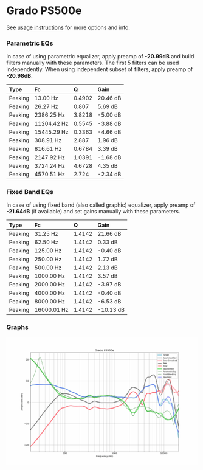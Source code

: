 # Grado PS500e
See [usage instructions](https://github.com/jaakkopasanen/AutoEq#usage) for more options and info.

### Parametric EQs
In case of using parametric equalizer, apply preamp of **-20.99dB** and build filters manually
with these parameters. The first 5 filters can be used independently.
When using independent subset of filters, apply preamp of **-20.98dB**.

| Type    | Fc          |      Q | Gain     |
|:--------|:------------|:-------|:---------|
| Peaking | 13.00 Hz    | 0.4902 | 20.46 dB |
| Peaking | 26.27 Hz    | 0.807  | 5.69 dB  |
| Peaking | 2386.25 Hz  | 3.8218 | -5.00 dB |
| Peaking | 11204.42 Hz | 0.5545 | -3.88 dB |
| Peaking | 15445.29 Hz | 0.3363 | -4.66 dB |
| Peaking | 308.91 Hz   | 2.887  | 1.96 dB  |
| Peaking | 816.61 Hz   | 0.6784 | 3.39 dB  |
| Peaking | 2147.92 Hz  | 1.0391 | -1.68 dB |
| Peaking | 3724.24 Hz  | 4.6728 | 4.35 dB  |
| Peaking | 4570.51 Hz  | 2.724  | -2.34 dB |

### Fixed Band EQs
In case of using fixed band (also called graphic) equalizer, apply preamp of **-21.64dB**
(if available) and set gains manually with these parameters.

| Type    | Fc          |      Q | Gain      |
|:--------|:------------|:-------|:----------|
| Peaking | 31.25 Hz    | 1.4142 | 21.66 dB  |
| Peaking | 62.50 Hz    | 1.4142 | 0.33 dB   |
| Peaking | 125.00 Hz   | 1.4142 | -0.40 dB  |
| Peaking | 250.00 Hz   | 1.4142 | 1.72 dB   |
| Peaking | 500.00 Hz   | 1.4142 | 2.13 dB   |
| Peaking | 1000.00 Hz  | 1.4142 | 3.57 dB   |
| Peaking | 2000.00 Hz  | 1.4142 | -3.97 dB  |
| Peaking | 4000.00 Hz  | 1.4142 | -0.40 dB  |
| Peaking | 8000.00 Hz  | 1.4142 | -6.53 dB  |
| Peaking | 16000.01 Hz | 1.4142 | -10.13 dB |

### Graphs
![](./Grado%20PS500e.png)